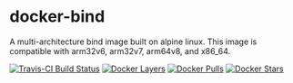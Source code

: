 [bind-home]: https://www.isc.org/bind/
[travis]: https://travis-ci.com/lucashalbert/docker-dhcp
[microbadger]: https://microbadger.com/images/lucashalbert/bind
[dockerstore]: https://store.docker.com/community/images/lucashalbert/bind
# docker-bind
A multi-architecture bind image built on alpine linux. This image is compatible with arm32v6, arm32v7, arm64v8, and x86_64.

[![Travis-CI Build Status](https://travis-ci.com/lucashalbert/docker-dhcp)][travis]
[![Docker Layers](https://images.microbadger.com/badges/image/lucashalbert/bind.svg)][microbadger]
[![Docker Pulls](https://img.shields.io/docker/pulls/lucashalbert/bind.svg)][dockerstore]
[![Docker Stars](https://img.shields.io/docker/stars/lucashalbert/bind.svg)][dockerstore]

